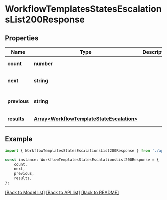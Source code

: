 # WorkflowTemplatesStatesEscalationsList200Response


## Properties

Name | Type | Description | Notes
------------ | ------------- | ------------- | -------------
**count** | **number** |  | [default to undefined]
**next** | **string** |  | [optional] [default to undefined]
**previous** | **string** |  | [optional] [default to undefined]
**results** | [**Array&lt;WorkflowTemplateStateEscalation&gt;**](WorkflowTemplateStateEscalation.md) |  | [default to undefined]

## Example

```typescript
import { WorkflowTemplatesStatesEscalationsList200Response } from './api';

const instance: WorkflowTemplatesStatesEscalationsList200Response = {
    count,
    next,
    previous,
    results,
};
```

[[Back to Model list]](../README.md#documentation-for-models) [[Back to API list]](../README.md#documentation-for-api-endpoints) [[Back to README]](../README.md)
